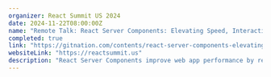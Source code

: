 ```yaml
---
organizer: React Summit US 2024
date: 2024-11-22T08:00:00Z
name: "Remote Talk: React Server Components: Elevating Speed, Interactivity, and User Experience"
completed: true
link: "https://gitnation.com/contents/react-server-components-elevating-speed-interactivity-and-user-experience/video"
websiteLink: "https://reactsummit.us"
description: "React Server Components improve web app performance by rendering components on the server and streaming them to the client in real time. This session will demonstrate their benefits, including increased speed and responsiveness, through real-world examples. You'll learn to use asynchronous components and modern React features to optimize load times and enhance user experience."
---
```

